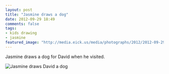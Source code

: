 ```yaml
---
layout: post
title: "Jasmine draws a dog"
date: 2012-09-29 18:49
comments: false
tags: 
- kids drawing
- jasmine
featured_image: "http://media.eick.us/media/photographs/2012/2012-09-29-2/jasmine-draws-a-david-dog.JPG"
---
```

Jasmine draws a dog for David when he visited.

![Jasmine draws David a dog](http://media.eick.us/media/photographs/2012/2012-09-29-2/jasmine-draws-a-david-dog.JPG)

